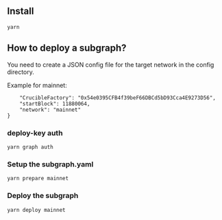 ## Install

```yarn```

## How to deploy a subgraph?

You need to create a JSON config file for the target network in the config directory.

Example for mainnet: 
```{
    "CrucibleFactory": "0x54e0395CFB4f39beF66DBCd5bD93Cca4E9273D56",
    "startBlock": 11880064,
    "network": "mainnet"
}
```
### deploy-key auth

```yarn graph auth```


### Setup the subgraph.yaml

```yarn prepare mainnet``` 

### Deploy the subgraph

```yarn deploy mainnet```